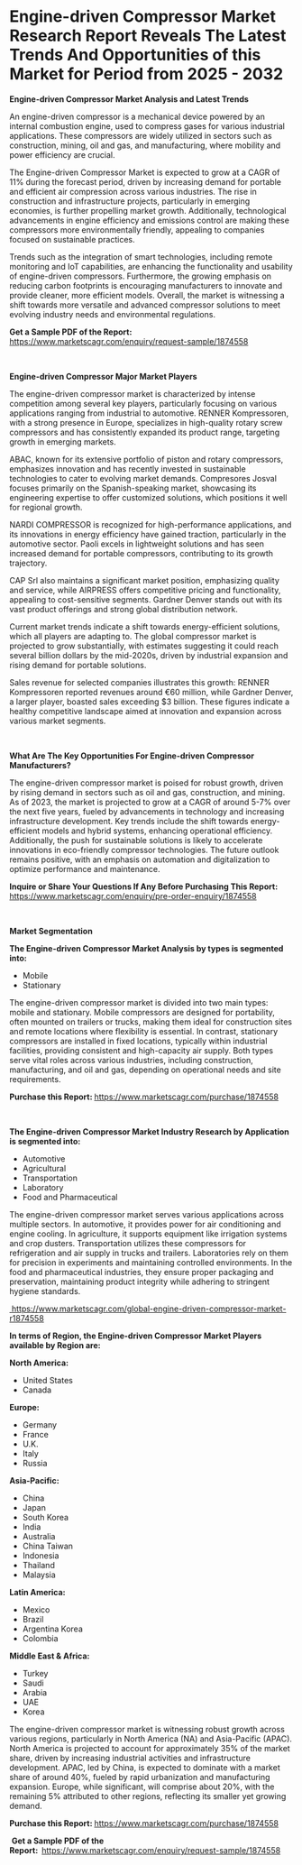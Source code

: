 <p><h1>Engine-driven Compressor Market Research Report Reveals The Latest Trends And Opportunities of this Market for Period from 2025 - 2032</h1></p><p><strong>Engine-driven Compressor Market Analysis and Latest Trends</strong></p>
<p><p>An engine-driven compressor is a mechanical device powered by an internal combustion engine, used to compress gases for various industrial applications. These compressors are widely utilized in sectors such as construction, mining, oil and gas, and manufacturing, where mobility and power efficiency are crucial.</p><p>The Engine-driven Compressor Market is expected to grow at a CAGR of 11% during the forecast period, driven by increasing demand for portable and efficient air compression across various industries. The rise in construction and infrastructure projects, particularly in emerging economies, is further propelling market growth. Additionally, technological advancements in engine efficiency and emissions control are making these compressors more environmentally friendly, appealing to companies focused on sustainable practices.</p><p>Trends such as the integration of smart technologies, including remote monitoring and IoT capabilities, are enhancing the functionality and usability of engine-driven compressors. Furthermore, the growing emphasis on reducing carbon footprints is encouraging manufacturers to innovate and provide cleaner, more efficient models. Overall, the market is witnessing a shift towards more versatile and advanced compressor solutions to meet evolving industry needs and environmental regulations.</p></p>
<p><strong>Get a Sample PDF of the Report:&nbsp;</strong> <a href="https://www.marketscagr.com/enquiry/request-sample/1874558?utm_campaign=2033&utm_medium=2&utm_source=Github&utm_content=ia&utm_term=12042025&utm_id=engine-driven-compressor">https://www.marketscagr.com/enquiry/request-sample/1874558</a></p>
<p>&nbsp;</p>
<p><strong>Engine-driven Compressor Major Market Players</strong></p>
<p><p>The engine-driven compressor market is characterized by intense competition among several key players, particularly focusing on various applications ranging from industrial to automotive. RENNER Kompressoren, with a strong presence in Europe, specializes in high-quality rotary screw compressors and has consistently expanded its product range, targeting growth in emerging markets. </p><p>ABAC, known for its extensive portfolio of piston and rotary compressors, emphasizes innovation and has recently invested in sustainable technologies to cater to evolving market demands. Compresores Josval focuses primarily on the Spanish-speaking market, showcasing its engineering expertise to offer customized solutions, which positions it well for regional growth.</p><p>NARDI COMPRESSOR is recognized for high-performance applications, and its innovations in energy efficiency have gained traction, particularly in the automotive sector. Paoli excels in lightweight solutions and has seen increased demand for portable compressors, contributing to its growth trajectory. </p><p>CAP Srl also maintains a significant market position, emphasizing quality and service, while AIRPRESS offers competitive pricing and functionality, appealing to cost-sensitive segments. Gardner Denver stands out with its vast product offerings and strong global distribution network.</p><p>Current market trends indicate a shift towards energy-efficient solutions, which all players are adapting to. The global compressor market is projected to grow substantially, with estimates suggesting it could reach several billion dollars by the mid-2020s, driven by industrial expansion and rising demand for portable solutions.</p><p>Sales revenue for selected companies illustrates this growth: RENNER Kompressoren reported revenues around €60 million, while Gardner Denver, a larger player, boasted sales exceeding $3 billion. These figures indicate a healthy competitive landscape aimed at innovation and expansion across various market segments.</p></p>
<p>&nbsp;</p>
<p><strong>What Are The Key Opportunities For Engine-driven Compressor Manufacturers?</strong></p>
<p><p>The engine-driven compressor market is poised for robust growth, driven by rising demand in sectors such as oil and gas, construction, and mining. As of 2023, the market is projected to grow at a CAGR of around 5-7% over the next five years, fueled by advancements in technology and increasing infrastructure development. Key trends include the shift towards energy-efficient models and hybrid systems, enhancing operational efficiency. Additionally, the push for sustainable solutions is likely to accelerate innovations in eco-friendly compressor technologies. The future outlook remains positive, with an emphasis on automation and digitalization to optimize performance and maintenance.</p></p>
<p><strong>Inquire or Share Your Questions If Any Before Purchasing This Report:</strong> <a href="https://www.marketscagr.com/enquiry/pre-order-enquiry/1874558?utm_campaign=2033&utm_medium=2&utm_source=Github&utm_content=ia&utm_term=12042025&utm_id=engine-driven-compressor">https://www.marketscagr.com/enquiry/pre-order-enquiry/1874558</a></p>
<p>&nbsp;</p>
<p><strong>Market Segmentation</strong></p>
<p><strong>The Engine-driven Compressor Market Analysis by types is segmented into:</strong></p>
<p><ul><li>Mobile</li><li>Stationary</li></ul></p>
<p><p>The engine-driven compressor market is divided into two main types: mobile and stationary. Mobile compressors are designed for portability, often mounted on trailers or trucks, making them ideal for construction sites and remote locations where flexibility is essential. In contrast, stationary compressors are installed in fixed locations, typically within industrial facilities, providing consistent and high-capacity air supply. Both types serve vital roles across various industries, including construction, manufacturing, and oil and gas, depending on operational needs and site requirements.</p></p>
<p><strong>Purchase this Report:&nbsp;</strong><a href="https://www.marketscagr.com/purchase/1874558?utm_campaign=2033&utm_medium=2&utm_source=Github&utm_content=ia&utm_term=12042025&utm_id=engine-driven-compressor">https://www.marketscagr.com/purchase/1874558</a></p>
<p>&nbsp;</p>
<p><strong>The Engine-driven Compressor Market Industry Research by Application is segmented into:</strong></p>
<p><ul><li>Automotive</li><li>Agricultural</li><li>Transportation</li><li>Laboratory</li><li>Food and Pharmaceutical</li></ul></p>
<p><p>The engine-driven compressor market serves various applications across multiple sectors. In automotive, it provides power for air conditioning and engine cooling. In agriculture, it supports equipment like irrigation systems and crop dusters. Transportation utilizes these compressors for refrigeration and air supply in trucks and trailers. Laboratories rely on them for precision in experiments and maintaining controlled environments. In the food and pharmaceutical industries, they ensure proper packaging and preservation, maintaining product integrity while adhering to stringent hygiene standards.</p></p>
<p><a href="https://www.marketscagr.com/global-engine-driven-compressor-market-r1874558?utm_campaign=2033&utm_medium=2&utm_source=Github&utm_content=ia&utm_term=12042025&utm_id=engine-driven-compressor">&nbsp;https://www.marketscagr.com/global-engine-driven-compressor-market-r1874558</a></p>
<p><strong>In terms of Region, the Engine-driven Compressor Market Players available by Region are:</strong></p>
<p>
    <p> <strong> North America: </strong>
        <ul>
            <li>United States</li>
            <li>Canada</li>
        </ul>
        </p> 
    <p> <strong> Europe: </strong>
        <ul>
            <li>Germany</li>
            <li>France</li>
            <li>U.K.</li>
            <li>Italy</li>
            <li>Russia</li>
        </ul>
        </p> 
    <p> <strong> Asia-Pacific: </strong>
        <ul>
            <li>China</li>
            <li>Japan</li>
            <li>South Korea</li>
            <li>India</li>
            <li>Australia</li>
            <li>China Taiwan</li>
            <li>Indonesia</li>
            <li>Thailand</li>
            <li>Malaysia</li>
        </ul>
        </p> 
    <p> <strong> Latin America: </strong>
        <ul>
            <li>Mexico</li>
            <li>Brazil</li>
            <li>Argentina Korea</li>
            <li>Colombia</li>
        </ul>
        </p> 
    <p> <strong> Middle East & Africa: </strong>
        <ul>
            <li>Turkey</li>
            <li>Saudi</li>
            <li>Arabia</li>
            <li>UAE</li>
            <li>Korea</li>
        </ul>
    </p>
    </p>
<p><p>The engine-driven compressor market is witnessing robust growth across various regions, particularly in North America (NA) and Asia-Pacific (APAC). North America is projected to account for approximately 35% of the market share, driven by increasing industrial activities and infrastructure development. APAC, led by China, is expected to dominate with a market share of around 40%, fueled by rapid urbanization and manufacturing expansion. Europe, while significant, will comprise about 20%, with the remaining 5% attributed to other regions, reflecting its smaller yet growing demand.</p></p>
<p><strong>Purchase this Report: </strong><a href="https://www.marketscagr.com/purchase/1874558?utm_campaign=2033&utm_medium=2&utm_source=Github&utm_content=ia&utm_term=12042025&utm_id=engine-driven-compressor">https://www.marketscagr.com/purchase/1874558</a></p>
<p>&nbsp;<strong>Get a Sample PDF of the Report:&nbsp;&nbsp;</strong><a href="https://www.marketscagr.com/enquiry/request-sample/1874558?utm_campaign=2033&utm_medium=2&utm_source=Github&utm_content=ia&utm_term=12042025&utm_id=engine-driven-compressor">https://www.marketscagr.com/enquiry/request-sample/1874558</a></p>
<p><strong></strong></p>
<p><p></p><p></p><p></p></p>